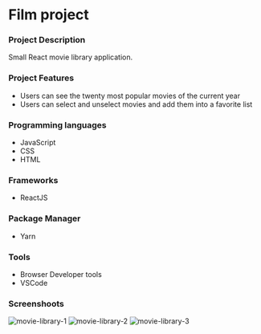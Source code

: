 <h1>Film project</h1>

<h3>Project Description</h3>

Small React movie library application.

<h3>Project Features </h3>

<ul>
    <li>Users can see the twenty most popular movies of the current year</li>
    <li>Users can select and unselect movies and add them into a favorite list</li>

</ul>

<h3>Programming languages</h3>
<ul>
    <li>JavaScript</li>
    <li>CSS</li>
    <li>HTML</li> 
</ul>
<h3>Frameworks</h3>
<ul>
    <li>ReactJS</li>
</ul>
<h3>Package Manager</h3>
<ul>
    <li>Yarn</li>
</ul>
<h3>Tools</h3>
<ul>
    <li>Browser Developer tools</li>
    <li>VSCode</li>
</ul>

<h3>Screenshoots</h3>

<img src="https://github.com/pamelaposada/filmproject/blob/main/screenshots/film-1.png" alt="movie-library-1">

<img src="https://github.com/pamelaposada/filmproject/blob/main/screenshots/film-2.png" alt="movie-library-2">

 <img src="https://github.com/pamelaposada/filmproject/blob/main/screenshots/film-3.png" alt="movie-library-3">
